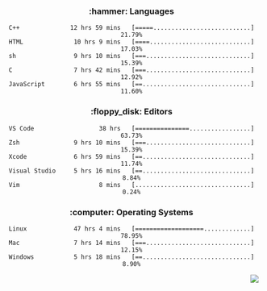 <!--
<p align="center">
  <img height="50" src="https://cdn.simpleicons.org/c/81c8be" title="clang" alt="clang">
  <img height="50" src="https://cdn.simpleicons.org/c++/81c8be" title="cpp" alt="cpp">
  <img height="50" src="https://cdn.simpleicons.org/arm/81c8be" title="arm" alt="arm">
  <img height="50" src="https://cdn.simpleicons.org/stmicroelectronics/81c8be" title="stmicroelectronics" alt="stmicroelectronics">
  <img height="50" src="https://cdn.simpleicons.org/raspberrypi/81c8be" title="raspberrypi" alt="raspberrypi">
  <img height="50" src="https://cdn.simpleicons.org/cmake/81c8be" title="cmake" alt="cmake">
  <img height="50" src="https://cdn.simpleicons.org/gnubash/81c8be" title="gnubash" alt="gnubash">
</p>
-->

<!--START_SECTION:wakatime_gen-->
<div align="center">
	<h3 style="text-align: center;">:hammer: Languages</h3>

```
C++              12 hrs 59 mins   [=====...........................]    21.79%
HTML              10 hrs 9 mins   [====............................]    17.03%
sh                9 hrs 10 mins   [===.............................]    15.39%
C                 7 hrs 42 mins   [===.............................]    12.92%
JavaScript        6 hrs 55 mins   [==..............................]    11.60%
```

</div>

<div align="center">
	<h3 style="text-align: center;">:floppy_disk: Editors</h3>

```
VS Code                  38 hrs   [===============.................]    63.73%
Zsh               9 hrs 10 mins   [===.............................]    15.39%
Xcode             6 hrs 59 mins   [==..............................]    11.74%
Visual Studio     5 hrs 16 mins   [==..............................]     8.84%
Vim                      8 mins   [................................]     0.24%
```

</div>

<div align="center">
	<h3 style="text-align: center;">:computer: Operating Systems</h3>

```
Linux             47 hrs 4 mins   [===================.............]    78.95%
Mac               7 hrs 14 mins   [===.............................]    12.15%
Windows           5 hrs 18 mins   [==..............................]     8.90%
```

</div>


<!--END_SECTION:wakatime_gen-->

<div align="right">

[![](https://komarev.com/ghpvc/?username=luswdev&color=283044&style=for-the-badge&label=visiters)](https://github.com/luswdev)

</div>

